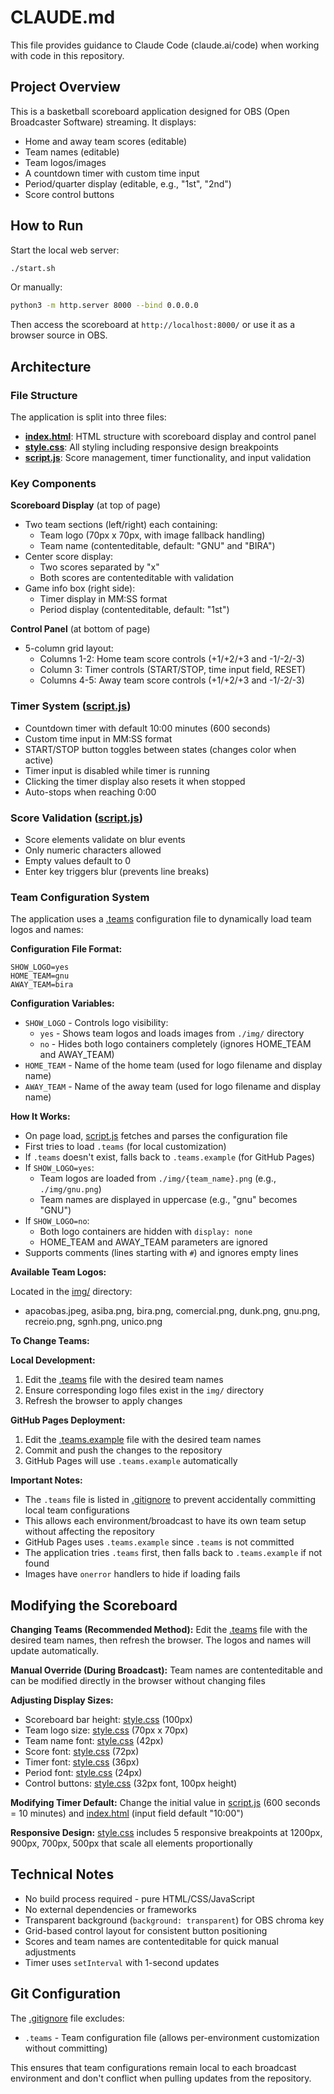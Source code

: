 # CLAUDE.md

This file provides guidance to Claude Code (claude.ai/code) when working with code in this repository.

## Project Overview

This is a basketball scoreboard application designed for OBS (Open Broadcaster Software) streaming. It displays:

- Home and away team scores (editable)
- Team names (editable)
- Team logos/images
- A countdown timer with custom time input
- Period/quarter display (editable, e.g., "1st", "2nd")
- Score control buttons

## How to Run

Start the local web server:

```bash
./start.sh
```

Or manually:

```bash
python3 -m http.server 8000 --bind 0.0.0.0
```

Then access the scoreboard at `http://localhost:8000/` or use it as a browser source in OBS.

## Architecture

### File Structure

The application is split into three files:

- **[index.html](index.html)**: HTML structure with scoreboard display and control panel
- **[style.css](style.css)**: All styling including responsive design breakpoints
- **[script.js](script.js)**: Score management, timer functionality, and input validation

### Key Components

**Scoreboard Display** (at top of page)

- Two team sections (left/right) each containing:
  - Team logo (70px x 70px, with image fallback handling)
  - Team name (contenteditable, default: "GNU" and "BIRA")
- Center score display:
  - Two scores separated by "x"
  - Both scores are contenteditable with validation
- Game info box (right side):
  - Timer display in MM:SS format
  - Period display (contenteditable, default: "1st")

**Control Panel** (at bottom of page)

- 5-column grid layout:
  - Columns 1-2: Home team score controls (+1/+2/+3 and -1/-2/-3)
  - Column 3: Timer controls (START/STOP, time input field, RESET)
  - Columns 4-5: Away team score controls (+1/+2/+3 and -1/-2/-3)

### Timer System ([script.js](script.js))

- Countdown timer with default 10:00 minutes (600 seconds)
- Custom time input in MM:SS format
- START/STOP button toggles between states (changes color when active)
- Timer input is disabled while timer is running
- Clicking the timer display also resets it when stopped
- Auto-stops when reaching 0:00

### Score Validation ([script.js](script.js))

- Score elements validate on blur events
- Only numeric characters allowed
- Empty values default to 0
- Enter key triggers blur (prevents line breaks)

### Team Configuration System

The application uses a [.teams](.teams) configuration file to dynamically load team logos and names:

**Configuration File Format:**

```env
SHOW_LOGO=yes
HOME_TEAM=gnu
AWAY_TEAM=bira
```

**Configuration Variables:**

- `SHOW_LOGO` - Controls logo visibility:
  - `yes` - Shows team logos and loads images from `./img/` directory
  - `no` - Hides both logo containers completely (ignores HOME_TEAM and AWAY_TEAM)
- `HOME_TEAM` - Name of the home team (used for logo filename and display name)
- `AWAY_TEAM` - Name of the away team (used for logo filename and display name)

**How It Works:**

- On page load, [script.js](script.js:6-68) fetches and parses the configuration file
- First tries to load `.teams` (for local customization)
- If `.teams` doesn't exist, falls back to `.teams.example` (for GitHub Pages)
- If `SHOW_LOGO=yes`:
  - Team logos are loaded from `./img/{team_name}.png` (e.g., `./img/gnu.png`)
  - Team names are displayed in uppercase (e.g., "gnu" becomes "GNU")
- If `SHOW_LOGO=no`:
  - Both logo containers are hidden with `display: none`
  - HOME_TEAM and AWAY_TEAM parameters are ignored
- Supports comments (lines starting with `#`) and ignores empty lines

**Available Team Logos:**

Located in the [img/](img/) directory:

- apacobas.jpeg, asiba.png, bira.png, comercial.png, dunk.png, gnu.png, recreio.png, sgnh.png, unico.png

**To Change Teams:**

**Local Development:**

1. Edit the [.teams](.teams) file with the desired team names
2. Ensure corresponding logo files exist in the `img/` directory
3. Refresh the browser to apply changes

**GitHub Pages Deployment:**

1. Edit the [.teams.example](.teams.example) file with the desired team names
2. Commit and push the changes to the repository
3. GitHub Pages will use `.teams.example` automatically

**Important Notes:**

- The `.teams` file is listed in [.gitignore](.gitignore) to prevent accidentally committing local team configurations
- This allows each environment/broadcast to have its own team setup without affecting the repository
- GitHub Pages uses `.teams.example` since `.teams` is not committed
- The application tries `.teams` first, then falls back to `.teams.example` if not found
- Images have `onerror` handlers to hide if loading fails

## Modifying the Scoreboard

**Changing Teams (Recommended Method):**
Edit the [.teams](.teams) file with the desired team names, then refresh the browser. The logos and names will update automatically.

**Manual Override (During Broadcast):**
Team names are contenteditable and can be modified directly in the browser without changing files

**Adjusting Display Sizes:**

- Scoreboard bar height: [style.css](style.css:28) (100px)
- Team logo size: [style.css](style.css:41-42) (70px x 70px)
- Team name font: [style.css](style.css:61) (42px)
- Score font: [style.css](style.css:78) (72px)
- Timer font: [style.css](style.css:106) (36px)
- Period font: [style.css](style.css:115) (24px)
- Control buttons: [style.css](style.css:134-136) (32px font, 100px height)

**Modifying Timer Default:**
Change the initial value in [script.js](script.js:2) (600 seconds = 10 minutes) and [index.html](index.html:24) (input field default "10:00")

**Responsive Design:**
[style.css](style.css) includes 5 responsive breakpoints at 1200px, 900px, 700px, 500px that scale all elements proportionally

## Technical Notes

- No build process required - pure HTML/CSS/JavaScript
- No external dependencies or frameworks
- Transparent background (`background: transparent`) for OBS chroma key
- Grid-based control layout for consistent button positioning
- Scores and team names are contenteditable for quick manual adjustments
- Timer uses `setInterval` with 1-second updates

## Git Configuration

The [.gitignore](.gitignore) file excludes:

- `.teams` - Team configuration file (allows per-environment customization without committing)

This ensures that team configurations remain local to each broadcast environment and don't conflict when pulling updates from the repository.
